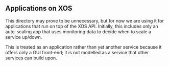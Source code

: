 ## Applications on XOS

This directory may prove to be unnecessary, but for now we
are using it for applications that run on top of the XOS API.
Initially, this includes only an auto-scaling app that uses
monitoring data to decide when to scale a service up/down.

This is treated as an application rather than yet another
service because it offers only a GUI front-end; it is not
modelled as a service that other services can build upon.
